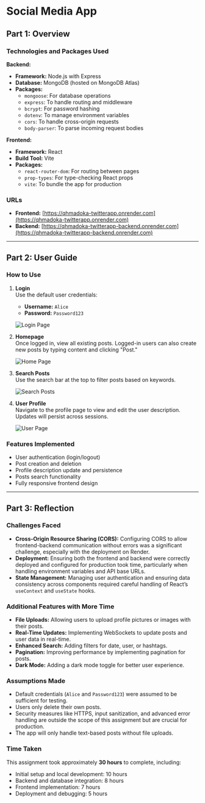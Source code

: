 # Social Media App

## Part 1: Overview

### Technologies and Packages Used

**Backend:**
- **Framework:** Node.js with Express
- **Database:** MongoDB (hosted on MongoDB Atlas)
- **Packages:**
  - `mongoose`: For database operations
  - `express`: To handle routing and middleware
  - `bcrypt`: For password hashing
  - `dotenv`: To manage environment variables
  - `cors`: To handle cross-origin requests
  - `body-parser`: To parse incoming request bodies

**Frontend:**
- **Framework:** React
- **Build Tool:** Vite
- **Packages:**
  - `react-router-dom`: For routing between pages
  - `prop-types`: For type-checking React props
  - `vite`: To bundle the app for production

### URLs
- **Frontend:** [https://qhmadoka-twitterapp.onrender.com](https://qhmadoka-twitterapp.onrender.com)
- **Backend:** [https://qhmadoka-twitterapp-backend.onrender.com](https://qhmadoka-twitterapp-backend.onrender.com)

---

## Part 2: User Guide

### How to Use

1. **Login**  
   Use the default user credentials:  
   - **Username:** `Alice`  
   - **Password:** `Password123`  

   ![Login Page](pics/Login.png)

2. **Homepage**  
   Once logged in, view all existing posts. Logged-in users can also create new posts by typing content and clicking "Post."

   ![Home Page](pics/HomePage.png)

3. **Search Posts**  
   Use the search bar at the top to filter posts based on keywords.

   ![Search Posts](pics/Search.png)

4. **User Profile**  
   Navigate to the profile page to view and edit the user description. Updates will persist across sessions.

   ![User Page](pics/User.png)

### Features Implemented
- User authentication (login/logout)
- Post creation and deletion
- Profile description update and persistence
- Posts search functionality
- Fully responsive frontend design

---

## Part 3: Reflection

### Challenges Faced
- **Cross-Origin Resource Sharing (CORS):** Configuring CORS to allow frontend-backend communication without errors was a significant challenge, especially with the deployment on Render.
- **Deployment:** Ensuring both the frontend and backend were correctly deployed and configured for production took time, particularly when handling environment variables and API base URLs.
- **State Management:** Managing user authentication and ensuring data consistency across components required careful handling of React’s `useContext` and `useState` hooks.

### Additional Features with More Time
- **File Uploads:** Allowing users to upload profile pictures or images with their posts.
- **Real-Time Updates:** Implementing WebSockets to update posts and user data in real-time.
- **Enhanced Search:** Adding filters for date, user, or hashtags.
- **Pagination:** Improving performance by implementing pagination for posts.
- **Dark Mode:** Adding a dark mode toggle for better user experience.

### Assumptions Made
- Default credentials (`Alice` and `Password123`) were assumed to be sufficient for testing.
- Users only delete their own posts.
- Security measures like HTTPS, input sanitization, and advanced error handling are outside the scope of this assignment but are crucial for production.
- The app will only handle text-based posts without file uploads.

### Time Taken
This assignment took approximately **30 hours** to complete, including:
- Initial setup and local development: 10 hours
- Backend and database integration: 8 hours
- Frontend implementation: 7 hours
- Deployment and debugging: 5 hours

